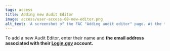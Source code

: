 ```yaml
---
tags: access
title: Adding new Audit Editor
image: access/user-access-08-new-editor.png
alt_text: 'A screenshot of the FAC "Adding audit editor" page. At the top of the image, instructions for change the auditee, followed by the current auditee name and email. Below this, two text inputs ask for new name and new email address.'
---
```


To add a new Audit Editor, enter their name and **the email address associated with their [Login.gov](https://login.gov/) account.** 

